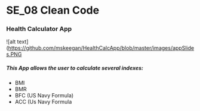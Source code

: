# SE_08 Clean Code

### Health Calculator App
![alt text](https://github.com/mskeegan/HealthCalcApp/blob/master/images/appSlides.PNG
##### This App allows the user to calculate several indexes:
- BMI
- BMR
- BFC (US Navy Formula)
- ACC (Us Navy Formula
